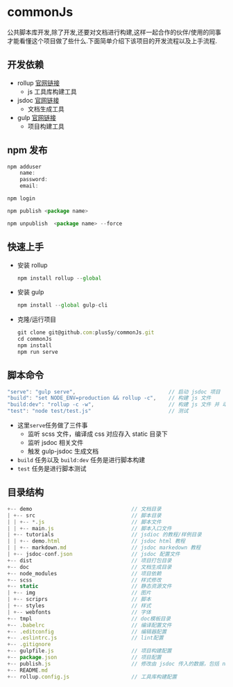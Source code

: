 # commonJs
公共脚本库开发,除了开发,还要对文档进行构建,这样一起合作的伙伴/使用的同事才能看懂这个项目做了些什么.下面简单介绍下该项目的开发流程以及上手流程.

## 开发依赖
+ rollup [官网链接](https://www.rollupjs.com/)
  + js 工具库构建工具
+ jsdoc [官网链接](https://jsdoc.app/index.html)
  + 文档生成工具
+ gulp [官网链接](https://gulpjs.com/docs/en/getting-started/quick-start)
  + 项目构建工具

## npm 发布
```js
npm adduser
    name:
    password:
    email: 

npm login

npm publish <package name>

npm unpublish  <package name> --force
```


## 快速上手
+ 安装 rollup
    ```js
    npm install rollup --global
    ```
+ 安装 gulp
    ```js
    npm install --global gulp-cli
    ```
+ 克隆/运行项目
    ```js
    git clone git@github.com:plusSy/commonJs.git
    cd commonJs
    npm install
    npm run serve
    ```
## 脚本命令
```js
"serve": "gulp serve",                              // 启动 jsdoc 项目
"build": "set NODE_ENV=production && rollup -c",    // 构建 js 文件
"build:dev": "rollup -c -w",                        // 构建 js 文件 并 动态编译
"test": "node test/test.js"                         // 测试
```
+ 这里`serve`任务做了三件事
    + 监听 scss 文件，编译成 css 对应存入 static 目录下
    + 监听 jsdoc 相关文件
    + 触发 gulp-jsdoc 生成文档 
+ `build` 任务以及 `build:dev` 任务是进行脚本构建
+ `test` 任务是进行脚本测试
## 目录结构
```js
+-- demo                                // 文档目录
| +-- src                               // 脚本目录
| | +-- *.js                            // 脚本文件
| | +-- main.js                         // 脚本入口文件
| +-- tutorials                         // jsdioc 的教程/样例目录
| | +-- demo.html                       // jsdoc html 教程
| | +-- markdown.md                     // jsdoc markedown 教程
| +-- jsdoc-conf.json                   // jsdoc 配置文件
+-- dist                                // 项目打包目录
+-- doc                                 // 文档生成目录
+-- node_modules                        // 项目依赖
+-- scss                                // 样式修改
+-- static                              // 静态资源文件
| +-- img                               // 图片
| +-- scriprs                           // 脚本
| +-- styles                            // 样式
| +-- webfonts                          // 字体
+-- tmpl                                // doc模板目录
+-- .babelrc                            // 编译配置文件
+-- .editconfig                         // 编辑器配置
+-- .eslintrc.js                        // lint配置
+-- .gitignore                          
+-- gulpfile.js                         // 项目构建配置
+-- package.json                        // 项目配置
+-- publish.js                          // 修改由 jsdoc 传入的数据，包括 nav 信息，注释信息等
+-- README.md
+-- rollup.config.js                    // 工具库构建配置
```

